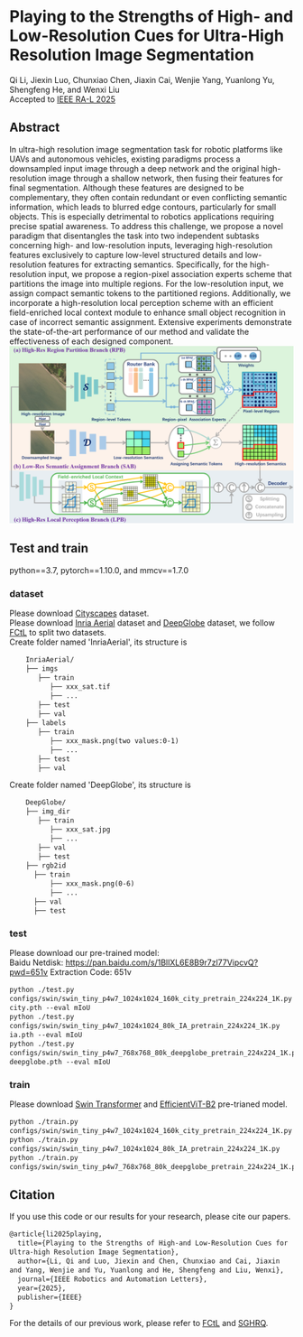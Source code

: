 # Playing to the Strengths of High- and Low-Resolution Cues for Ultra-High Resolution Image Segmentation
Qi Li, Jiexin Luo, Chunxiao Chen, Jiaxin Cai, Wenjie Yang, Yuanlong Yu, Shengfeng He, and Wenxi Liu  
Accepted to [IEEE RA-L 2025](https://ieeexplore.ieee.org/abstract/document/11034711)
## Abstract
In ultra-high resolution image segmentation task for robotic platforms like UAVs and autonomous vehicles, existing paradigms process a downsampled input image through a deep network and the original high-resolution image through a shallow network, then fusing their features for final segmentation. Although these features are designed to be complementary, they often contain redundant or even conflicting semantic information, which leads to blurred edge contours, particularly for small objects. This is especially detrimental to robotics applications requiring precise spatial awareness. To address this challenge, we propose a novel paradigm that disentangles the task into two independent subtasks concerning high- and low-resolution inputs, leveraging high-resolution features exclusively to capture low-level structured details and low-resolution features for extracting semantics. Specifically, for the high-resolution input, we propose a region-pixel association experts scheme that partitions the image into multiple regions. For the low-resolution input, we assign compact semantic tokens to the partitioned regions. Additionally, we incorporate a high-resolution local perception scheme with an efficient field-enriched local context module to enhance small object recognition in case of incorrect semantic assignment. Extensive experiments demonstrate the state-of-the-art performance of our method and validate the effectiveness of each designed component.
![framework](https://github.com/liqiokkk/HLRC/blob/main/framework.png)
## Test and train
python==3.7, pytorch==1.10.0, and mmcv==1.7.0 
### dataset
Please download [Cityscapes](https://www.cityscapes-dataset.com/) dataset.  
Please download [Inria Aerial](https://project.inria.fr/aerialimagelabeling/) dataset and [DeepGlobe](https://competitions.codalab.org/competitions/18468) dataset, we follow [FCtL](https://github.com/liqiokkk/FCtL) to split two datasets.  
Create folder named 'InriaAerial', its structure is 
```
    InriaAerial/
    ├── imgs
       ├── train
          ├── xxx_sat.tif
          ├── ...
       ├── test
       ├── val
    ├── labels
       ├── train
          ├── xxx_mask.png(two values:0-1)
          ├── ...
       ├── test
       ├── val
```
Create folder named 'DeepGlobe', its structure is
```
    DeepGlobe/
    ├── img_dir
       ├── train
          ├── xxx_sat.jpg
          ├── ...
       ├── val
       ├── test
    ├── rgb2id
      ├── train
          ├── xxx_mask.png(0-6)
          ├── ...
      ├── val
      ├── test
```
### test
Please download our pre-trained model:  
Baidu Netdisk: https://pan.baidu.com/s/1BllXL6E8B9r7zl77VipcvQ?pwd=651v  Extraction Code: 651v
```
python ./test.py configs/swin/swin_tiny_p4w7_1024x1024_160k_city_pretrain_224x224_1K.py city.pth --eval mIoU
python ./test.py configs/swin/swin_tiny_p4w7_1024x1024_80k_IA_pretrain_224x224_1K.py ia.pth --eval mIoU
python ./test.py configs/swin/swin_tiny_p4w7_768x768_80k_deepglobe_pretrain_224x224_1K.py deepglobe.pth --eval mIoU
```
### train
Please download [Swin Transformer](https://download.openmmlab.com/mmsegmentation/v0.5/pretrain/swin/swin_tiny_patch4_window7_224_20220317-1cdeb081.pth) and  [EfficientViT-B2](https://github.com/mit-han-lab/efficientvit/blob/master/applications/efficientvit_cls/README.md#pretrained-efficientvit-classification-models) pre-trianed model.
```
python ./train.py configs/swin/swin_tiny_p4w7_1024x1024_160k_city_pretrain_224x224_1K.py
python ./train.py configs/swin/swin_tiny_p4w7_1024x1024_80k_IA_pretrain_224x224_1K.py
python ./train.py configs/swin/swin_tiny_p4w7_768x768_80k_deepglobe_pretrain_224x224_1K.py
```
## Citation
If you use this code or our results for your research, please cite our papers.
```
@article{li2025playing,
  title={Playing to the Strengths of High-and Low-Resolution Cues for Ultra-high Resolution Image Segmentation},
  author={Li, Qi and Luo, Jiexin and Chen, Chunxiao and Cai, Jiaxin and Yang, Wenjie and Yu, Yuanlong and He, Shengfeng and Liu, Wenxi},
  journal={IEEE Robotics and Automation Letters},
  year={2025},
  publisher={IEEE}
}
```
For the details of our previous work, please refer to [FCtL](https://github.com/liqiokkk/FCtL) and [SGHRQ](https://github.com/liqiokkk/SGHRQ).
